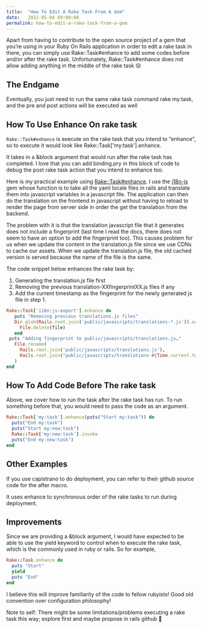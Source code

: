 ```yaml
---
title:  "How To Edit A Rake Task From A Gem"
date:   2022-05-04 09:00:00
permalink: how-to-edit-a-rake-task-from-a-gem
---
```


Apart from having to contribute to the open source project of a gem that you’re using in your Ruby On Rails application in order to edit a rake task in there, you can simply use Rake::Task#enhance to add some codes before and/or after the rake task. Unfortunately, Rake::Task#enhance does not allow adding anything in the middle of the rake task 😢

## The Endgame

Eventually, you just need to run the same rake task command rake my:task, and the pre and post actions will be executed as well

## How To Use Enhance On rake task

`Rake::Task#enhance` is execute on the rake task that you intend to “enhance”, so to execute it would look like Rake::Task['my:task'].enhance.

It takes in a &block argument that would run after the rake task has completed. I love that you can add binding.pry in this block of code to debug the post rake task action that you intend to enhance too.

Here is my practical example using [Rake::Task#enhance](https://ruby-doc.org/stdlib-trunk/libdoc/rake/rdoc/Rake/Task.html#method-i-enhance). I use the [i18n-js](https://github.com/fnando/i18n-js) gem whose function is to take all the yaml locale files in rails and translate them into javascript variables in a javascript file. The application can then do the translation on the frontend in javascript without having to reload to render the page from server side in order the get the translation from the backend.

The problem with it is that the translation javascript file that it generates does not include a fingerprint (last time I read the docs, there does not seem to have an option to add the fingerprint too). This causes problem for us when we update the content in the translation.js file since we use CDNs to cache our assets. When we update the translation.js file, the old cached version is served because the name of the file is the same.

The code snippet below enhances the rake task by:

1. Generating the translation.js file first
2. Removing the previous translation-XXfingerprintXX.js files if any
3. Add the current timestamp as the fingerprint for the newly generated js file in step 1.

```ruby
Rake::Task['i18n:js:export'].enhance do
   puts "Removing previous translations.js files"
   Dir.glob(Rails.root.join('public/javascripts/translations-*.js')).each do |file|
     File.delete(file)
   end
 puts "Adding fingerprint to public/javascripts/translations.js…"
   File.rename(
     Rails.root.join('public/javascripts/translations.js'),
     Rails.root.join("public/javascripts/translations-#{Time.current.to_i}.js")
   )
end
```

## How To Add Code Before The rake task

Above, we cover how to run the task after the rake task has run. To run something before that, you would need to pass the code as an argument.

```ruby
Rake::Task['my:task'].enhance(puts("Start my:task")) do
  puts("End my:task")
  puts("Start my:new:task")
  Rake::Task['my:new:task'].invoke
  puts("End my:new:task")
end
```

## Other Examples

If you use capistrano to do deployment, you can refer to their github source code for the after macro.

It uses enhance to synchronous order of the rake tasks to run during deployment.

## Improvements

Since we are providing a &block argument, I would have expected to be able to use the yield keyword to control when to execute the rake task, which is the commonly used in ruby or rails. So for example,

```ruby
Rake::Task.enhance do
  puts "Start"
  yield
  puts "End"
end
```

I believe this will improve familiarity of the code to fellow rubyists! Good old convention over configuration philosophy!

Note to self: There might be some limitations/problems executing a rake task this way; explore first and maybe propose in rails github 🥶

